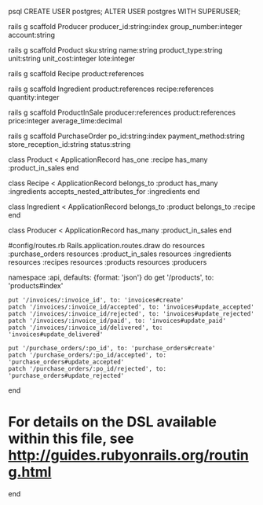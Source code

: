 psql
CREATE USER postgres;
ALTER USER postgres WITH SUPERUSER;


rails g scaffold Producer producer_id:string:index group_number:integer account:string

rails g scaffold Product sku:string name:string product_type:string unit:string unit_cost:integer lote:integer

rails g scaffold Recipe product:references

rails g scaffold Ingredient product:references recipe:references quantity:integer

rails g scaffold ProductInSale producer:references product:references price:integer average_time:decimal

rails g scaffold PurchaseOrder po_id:string:index payment_method:string store_reception_id:string status:string

class Product < ApplicationRecord
  has_one :recipe
  has_many :product_in_sales
end

class Recipe < ApplicationRecord
  belongs_to :product
  has_many :ingredients
  accepts_nested_attributes_for :ingredients
end

class Ingredient < ApplicationRecord
  belongs_to :product
  belongs_to :recipe
end

class Producer < ApplicationRecord
  has_many :product_in_sales
end

#config/routes.rb
Rails.application.routes.draw do
  resources :purchase_orders
  resources :product_in_sales
  resources :ingredients
  resources :recipes
  resources :products
  resources :producers

  namespace :api, defaults: {format: 'json'} do
    get '/products', to: 'products#index'

    put '/invoices/:invoice_id', to: 'invoices#create'
    patch '/invoices/:invoice_id/accepted', to: 'invoices#update_accepted'
    patch '/invoices/:invoice_id/rejected', to: 'invoices#update_rejected'
    patch '/invoices/:invoice_id/paid', to: 'invoices#update_paid'
    patch '/invoices/:invoice_id/delivered', to: 'invoices#update_delivered'

    put '/purchase_orders/:po_id', to: 'purchase_orders#create'
    patch '/purchase_orders/:po_id/accepted', to: 'purchase_orders#update_accepted'
    patch '/purchase_orders/:po_id/rejected', to: 'purchase_orders#update_rejected'
  end
  # For details on the DSL available within this file, see http://guides.rubyonrails.org/routing.html
end